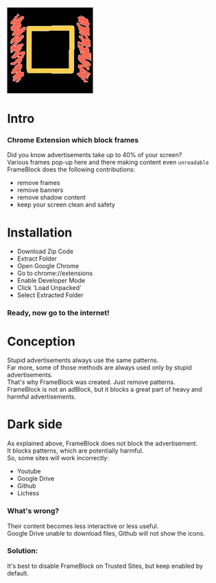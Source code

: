 ![](https://raw.githubusercontent.com/Roseinfire/FrameBlock/main/Frameblock.png)
# Intro
### Chrome Extension which block frames
Did you know advertisements take up to 40% of your screen? <br>
Various frames pop-up here and there making content even `unreadable` <br>
FrameBlock does the following contributions:
* remove frames
* remove banners
* remove shadow content
* keep your screen clean and safety
# Installation
* Download Zip Code
* Extract Folder
* Open Google Chrome
* Go to chrome://extensions
* Enable Developer Mode
* Click 'Load Unpacked'
* Select Extracted Folder
### Ready, now go to the internet!
# Conception
Stupid advertisements always use the same patterns. <br>
Far more, some of those methods are always used only by stupid advertisements. <br>
That's why FrameBlock was created. Just remove patterns. <br>
FrameBlock is not an adBlock, but it blocks a great part of heavy and harmful advertisements. <br>
# Dark side
As explained above, FrameBlock does not block the advertisement. <br>
It blocks patterns, which are potentially harmful. <br>
So, some sites will work incorrectly: 
  * Youtube
  * Google Drive
  * Github
  * Lichess
### What's wrong?
Their content becomes less interactive or less useful. <br>
Google Drive unable to download files, Github will not show the icons. <br>
### Solution:
It's best to disable FrameBlock on Trusted Sites, but keep enabled by default.

